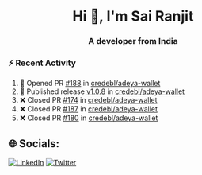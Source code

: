 <h1 align="center">Hi 👋, I'm Sai Ranjit</h1>
<h3 align="center">A developer from India</h3>

### :zap: Recent Activity

<!--START_SECTION:activity-->
1. 💪 Opened PR [#188](https://github.com/credebl/adeya-wallet/pull/188) in [credebl/adeya-wallet](https://github.com/credebl/adeya-wallet)
2. 🚀 Published release [v1.0.8](https://github.com/credebl/adeya-wallet/releases/tag/v1.0.8) in [credebl/adeya-wallet](https://github.com/credebl/adeya-wallet)
3. ❌ Closed PR [#174](https://github.com/credebl/adeya-wallet/pull/174) in [credebl/adeya-wallet](https://github.com/credebl/adeya-wallet)
4. ❌ Closed PR [#187](https://github.com/credebl/adeya-wallet/pull/187) in [credebl/adeya-wallet](https://github.com/credebl/adeya-wallet)
5. ❌ Closed PR [#180](https://github.com/credebl/adeya-wallet/pull/180) in [credebl/adeya-wallet](https://github.com/credebl/adeya-wallet)
<!--END_SECTION:activity-->

## 🌐 Socials:
[![LinkedIn](https://img.shields.io/badge/LinkedIn-%230077B5.svg?logo=linkedin&logoColor=white)](https://linkedin.com/in/sairanjit) [![Twitter](https://img.shields.io/badge/Twitter-%231DA1F2.svg?logo=Twitter&logoColor=white)](https://twitter.com/sairanjit_) 
